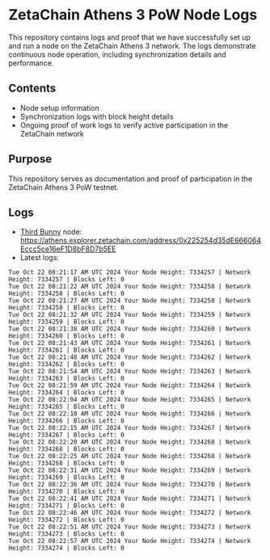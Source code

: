 # ZetaChain Athens 3 PoW Node Logs
This repository contains logs and proof that we have successfully set up and run a node on the ZetaChain Athens 3 network. The logs demonstrate continuous node operation, including synchronization details and performance.

## Contents
- Node setup information
- Synchronization logs with block height details
- Ongoing proof of work logs to verify active participation in the ZetaChain network

## Purpose
This repository serves as documentation and proof of participation in the ZetaChain Athens 3 PoW testnet.

## Logs

- [Third Bunny](https://thirdbunny.xyz/) node: https://athens.explorer.zetachain.com/address/0x225254d35dE666064Eccc5ce16eF1D8bF8D7b5EE
- Latest logs:
```
Tue Oct 22 08:21:17 AM UTC 2024 Your Node Height: 7334257 | Network Height: 7334257 | Blocks Left: 0
Tue Oct 22 08:21:22 AM UTC 2024 Your Node Height: 7334258 | Network Height: 7334258 | Blocks Left: 0
Tue Oct 22 08:21:27 AM UTC 2024 Your Node Height: 7334258 | Network Height: 7334258 | Blocks Left: 0
Tue Oct 22 08:21:32 AM UTC 2024 Your Node Height: 7334259 | Network Height: 7334259 | Blocks Left: 0
Tue Oct 22 08:21:38 AM UTC 2024 Your Node Height: 7334260 | Network Height: 7334260 | Blocks Left: 0
Tue Oct 22 08:21:43 AM UTC 2024 Your Node Height: 7334261 | Network Height: 7334261 | Blocks Left: 0
Tue Oct 22 08:21:48 AM UTC 2024 Your Node Height: 7334262 | Network Height: 7334262 | Blocks Left: 0
Tue Oct 22 08:21:54 AM UTC 2024 Your Node Height: 7334263 | Network Height: 7334263 | Blocks Left: 0
Tue Oct 22 08:21:59 AM UTC 2024 Your Node Height: 7334264 | Network Height: 7334264 | Blocks Left: 0
Tue Oct 22 08:22:04 AM UTC 2024 Your Node Height: 7334265 | Network Height: 7334265 | Blocks Left: 0
Tue Oct 22 08:22:10 AM UTC 2024 Your Node Height: 7334266 | Network Height: 7334266 | Blocks Left: 0
Tue Oct 22 08:22:15 AM UTC 2024 Your Node Height: 7334267 | Network Height: 7334267 | Blocks Left: 0
Tue Oct 22 08:22:20 AM UTC 2024 Your Node Height: 7334268 | Network Height: 7334268 | Blocks Left: 0
Tue Oct 22 08:22:25 AM UTC 2024 Your Node Height: 7334268 | Network Height: 7334268 | Blocks Left: 0
Tue Oct 22 08:22:31 AM UTC 2024 Your Node Height: 7334269 | Network Height: 7334269 | Blocks Left: 0
Tue Oct 22 08:22:36 AM UTC 2024 Your Node Height: 7334270 | Network Height: 7334270 | Blocks Left: 0
Tue Oct 22 08:22:41 AM UTC 2024 Your Node Height: 7334271 | Network Height: 7334271 | Blocks Left: 0
Tue Oct 22 08:22:46 AM UTC 2024 Your Node Height: 7334272 | Network Height: 7334272 | Blocks Left: 0
Tue Oct 22 08:22:51 AM UTC 2024 Your Node Height: 7334273 | Network Height: 7334273 | Blocks Left: 0
Tue Oct 22 08:22:57 AM UTC 2024 Your Node Height: 7334274 | Network Height: 7334274 | Blocks Left: 0
```
